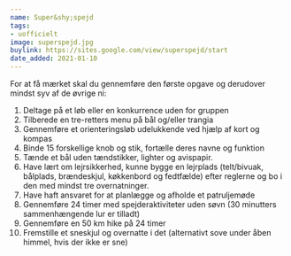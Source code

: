 ```yaml
---
name: Super&shy;spejd
tags:
- uofficielt
image: superspejd.jpg
buylink: https://sites.google.com/view/superspejd/start
date_added: 2021-01-10
---
```

For at få mærket skal du gennemføre den første opgave og derudover mindst syv af de øvrige ni:

1. Deltage på et løb eller en konkurrence uden for gruppen
2. Tilberede en tre-retters menu på bål og/eller trangia
3. Gennemføre et orienteringsløb udelukkende ved hjælp af kort og kompas
4. Binde 15 forskellige knob og stik, fortælle deres navne og funktion
5. Tænde et bål uden tændstikker, lighter og avispapir.
6. Have lært om lejrsikkerhed, kunne bygge en lejrplads (telt/bivuak, bålplads, brændeskjul,
køkkenbord og fedtfælde) efter reglerne og bo i den med mindst tre overnatninger.
7. Have haft ansvaret for at planlægge og afholde et patruljemøde
8. Gennemføre 24 timer med spejderaktiviteter uden søvn (30 minutters sammenhængende lur er
tilladt)
9. Gennemføre en 50 km hike på 24 timer
10. Fremstille et sneskjul og overnatte i det (alternativt sove under åben himmel, hvis der ikke er sne)
